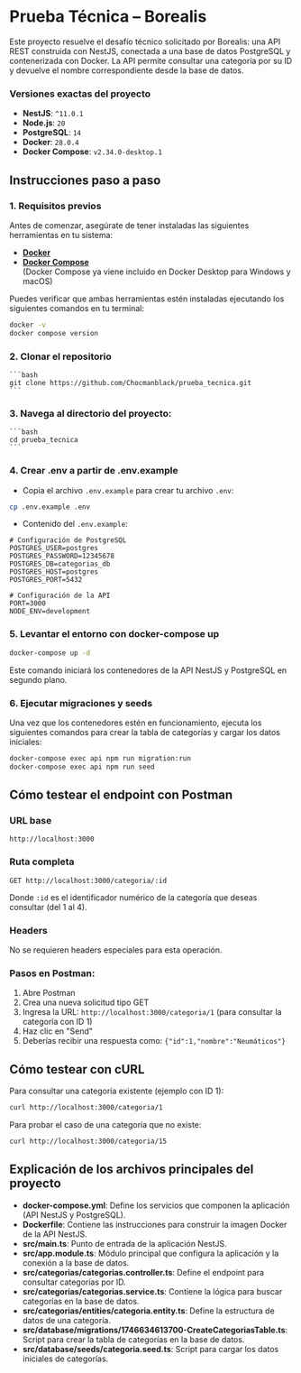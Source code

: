 # Prueba Técnica – Borealis

Este proyecto resuelve el desafío técnico solicitado por Borealis: una API REST construida con NestJS, conectada a una base de datos PostgreSQL y contenerizada con Docker. La API permite consultar una categoría por su ID y devuelve el nombre correspondiente desde la base de datos. 




### Versiones exactas del proyecto

- **NestJS**: `^11.0.1`
- **Node.js**: `20` 
- **PostgreSQL**: `14` 
- **Docker**: `28.0.4 `
- **Docker Compose**: `v2.34.0-desktop.1`

## Instrucciones paso a paso

### 1. Requisitos previos

Antes de comenzar, asegúrate de tener instaladas las siguientes herramientas en tu sistema:

- **[Docker](https://docs.docker.com/get-docker/)**  
- **[Docker Compose](https://docs.docker.com/compose/install/)**  
  (Docker Compose ya viene incluido en Docker Desktop para Windows y macOS)

Puedes verificar que ambas herramientas estén instaladas ejecutando los siguientes comandos en tu terminal:

```bash
docker -v
docker compose version
```

### 2. Clonar el repositorio

    ```bash
    git clone https://github.com/Chocmanblack/prueba_tecnica.git
    ```
    
     
### 3. Navega al directorio del proyecto:
    ```bash
    cd prueba_tecnica
    ```




### 4. Crear .env a partir de .env.example

- Copia el archivo `.env.example` para crear tu archivo `.env`:

```bash
cp .env.example .env
```

- Contenido del `.env.example`:

```
# Configuración de PostgreSQL
POSTGRES_USER=postgres
POSTGRES_PASSWORD=12345678
POSTGRES_DB=categorias_db
POSTGRES_HOST=postgres
POSTGRES_PORT=5432

# Configuración de la API
PORT=3000
NODE_ENV=development
```

### 5. Levantar el entorno con docker-compose up

```bash
docker-compose up -d
```

Este comando iniciará los contenedores de la API NestJS y PostgreSQL en segundo plano.

### 6. Ejecutar migraciones y seeds

Una vez que los contenedores estén en funcionamiento, ejecuta los siguientes comandos para crear la tabla de categorías y cargar los datos iniciales:

```bash
docker-compose exec api npm run migration:run
docker-compose exec api npm run seed
```

##  Cómo testear el endpoint con Postman

### URL base
```
http://localhost:3000
```

### Ruta completa
```
GET http://localhost:3000/categoria/:id
```



Donde `:id` es el identificador numérico de la categoría que deseas consultar (del 1 al 4).

### Headers
No se requieren headers especiales para esta operación.

### Pasos en Postman:
1. Abre Postman
2. Crea una nueva solicitud tipo GET
3. Ingresa la URL: `http://localhost:3000/categoria/1` (para consultar la categoría con ID 1)
4. Haz clic en "Send"
5. Deberías recibir una respuesta como: `{"id":1,"nombre":"Neumáticos"}`

## Cómo testear con cURL

Para consultar una categoría existente (ejemplo con ID 1):
```bash
curl http://localhost:3000/categoria/1
```

Para probar el caso de una categoría que no existe:
```bash
curl http://localhost:3000/categoria/15
```

##  Explicación de los archivos principales del proyecto

- **docker-compose.yml**: Define los servicios que componen la aplicación (API NestJS y PostgreSQL).
- **Dockerfile**: Contiene las instrucciones para construir la imagen Docker de la API NestJS.
- **src/main.ts**: Punto de entrada de la aplicación NestJS.
- **src/app.module.ts**: Módulo principal que configura la aplicación y la conexión a la base de datos.
- **src/categorias/categorias.controller.ts**: Define el endpoint para consultar categorías por ID.
- **src/categorias/categorias.service.ts**: Contiene la lógica para buscar categorías en la base de datos.
- **src/categorias/entities/categoria.entity.ts**: Define la estructura de datos de una categoría.
- **src/database/migrations/1746634613700-CreateCategoriasTable.ts**: Script para crear la tabla de categorías en la base de datos.
- **src/database/seeds/categoria.seed.ts**: Script para cargar los datos iniciales de categorías.
